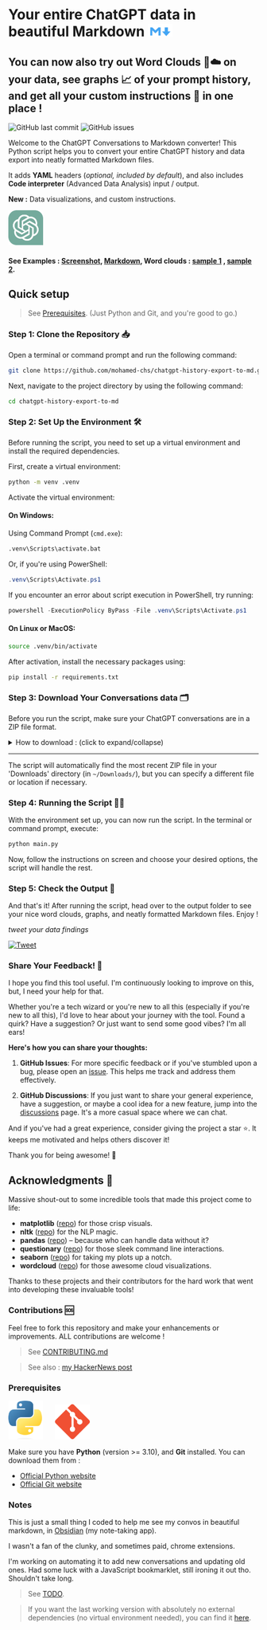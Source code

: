 # Your entire ChatGPT data in beautiful Markdown <img src="assets/images/markdown.png" alt="Markdown Logo" width="50"/>

## You can now also try out Word Clouds 🔡☁️ on your data, see graphs 📈 of your prompt history, and get all your custom instructions 🤖 in one place !

![GitHub last commit](https://img.shields.io/github/last-commit/mohamed-chs/chatgpt-history-export-to-md)
![GitHub issues](https://img.shields.io/github/issues/mohamed-chs/chatgpt-history-export-to-md)

Welcome to the ChatGPT Conversations to Markdown converter! This Python script helps you to convert your entire ChatGPT history and data export into neatly formatted Markdown files.

It adds **YAML** headers (_optional, included by default_), and also includes **Code interpreter** (Advanced Data Analysis) input / output.

**New :** Data visualizations, and custom instructions.

<img src="assets/images/chatgpt-logo.svg" alt="ChatGPT Logo" width="70"/>

#### See Examples : [Screenshot](assets/demo/Fibonacci.png), [Markdown](assets/demo/Fibonacci.md), Word clouds : [sample 1](assets/demo/wordcloud_sample.png) , [sample 2](assets/demo/wordcloud_sample2.png).

## Quick setup

> See [Prerequisites](#prerequisites). (Just Python and Git, and you're good to go.)

### Step 1: Clone the Repository 📥

Open a terminal or command prompt and run the following command:

```bash
git clone https://github.com/mohamed-chs/chatgpt-history-export-to-md.git
```

Next, navigate to the project directory by using the following command:

```bash
cd chatgpt-history-export-to-md
```

### Step 2: Set Up the Environment 🛠️

Before running the script, you need to set up a virtual environment and install the required dependencies.

First, create a virtual environment:

```bash
python -m venv .venv
```

Activate the virtual environment:

#### On Windows:

Using Command Prompt (`cmd.exe`):

```bash
.venv\Scripts\activate.bat
```

Or, if you're using PowerShell:

```powershell
.venv\Scripts\Activate.ps1
```

If you encounter an error about script execution in PowerShell, try running:

```powershell
powershell -ExecutionPolicy ByPass -File .venv\Scripts\Activate.ps1
```

#### On Linux or MacOS:

```bash
source .venv/bin/activate
```

After activation, install the necessary packages using:

```bash
pip install -r requirements.txt
```

### Step 3: Download Your Conversations data 🗂

Before you run the script, make sure your ChatGPT conversations are in a ZIP file format.

<details id="download-instructions">
  <summary>How to download : (click to expand/collapse)</summary>

<hr>
  
1.  Sign in to ChatGPT at https://chat.openai.com

2.  At the bottom of the left side bar, click on your profile name, the on **Settings**

    ![Bottom-left Widget](assets/images/chat.openai-bottom-left-widget.png)

3.  Go to **Data controls**

    ![Settings](assets/images/chat.openai-settings.png)

4.  In the "Data Controls" menu, click on _Export data_ : **Export**

    ![Data Controls](assets/images/chat.openai-data-controls.png)

5.  In the confirmation modal click **Confirm export**

    ![Confirm Export](assets/images/chat.openai-confirm-export.png)

6.  You should get an email with your data, in 2 ~ 5 minutes (check your **inbox**)

    ![Email](assets/images/chat.openai-email.png)

7.  Click **Download data export** to download a `.zip` file containing your entire chat history and other data.

    ![ZIP File Content](assets/images/zip-file-content.png)

    [↑ Collapse](#download-instructions)

</details>

<hr>

The script will automatically find the most recent ZIP file in your 'Downloads' directory (in `~/Downloads/`), but you can specify a different file or location if necessary.

### Step 4: Running the Script 🏃‍♂️

With the environment set up, you can now run the script. In the terminal or command prompt, execute:

```bash
python main.py
```

Now, follow the instructions on screen and choose your desired options, the script will handle the rest.

### Step 5: Check the Output 🎉

And that's it! After running the script, head over to the output folder to see your nice word clouds, graphs, and neatly formatted Markdown files. Enjoy !

_tweet your data findings_

[![Tweet](https://img.shields.io/twitter/url?style=social&url=https%3A%2F%2Fgithub.com%2Fyourusername%2Fyourrepository)](https://twitter.com/intent/tweet?text=So%2C%20this%20is%20what%20my%20entire%20ChatGPT%20history%20looks%20like%20...%0D%0A%0D%0Ahttp%3A%2F%2Fbit.ly%2F3ZuHCCK)

### Share Your Feedback! 💌

I hope you find this tool useful. I'm continuously looking to improve on this, but, I need your help for that.

Whether you're a tech wizard or you're new to all this (especially if you're new to all this), I'd love to hear about your journey with the tool. Found a quirk? Have a suggestion? Or just want to send some good vibes? I'm all ears!

**Here's how you can share your thoughts:**

1. **GitHub Issues**: For more specific feedback or if you've stumbled upon a bug, please open an [issue](https://github.com/mohamed-chs/chatgpt-history-export-to-md/issues). This helps me track and address them effectively.

2. **GitHub Discussions**: If you just want to share your general experience, have a suggestion, or maybe a cool idea for a new feature, jump into the [discussions](https://github.com/mohamed-chs/chatgpt-history-export-to-md/discussions) page. It's a more casual space where we can chat.

And if you've had a great experience, consider giving the project a star ⭐. It keeps me motivated and helps others discover it!

Thank you for being awesome! 🌟

## Acknowledgments 🙌

Massive shout-out to some incredible tools that made this project come to life:

- **matplotlib** ([repo](https://github.com/matplotlib/matplotlib)) for those crisp visuals.
- **nltk** ([repo](https://github.com/nltk/nltk)) for the NLP magic.
- **pandas** ([repo](https://github.com/pandas-dev/pandas)) – because who can handle data without it?
- **questionary** ([repo](https://github.com/tmbo/questionary)) for those sleek command line interactions.
- **seaborn** ([repo](https://github.com/mwaskom/seaborn)) for taking my plots up a notch.
- **wordcloud** ([repo](https://github.com/amueller/word_cloud)) for those awesome cloud visualizations.

Thanks to these projects and their contributors for the hard work that went into developing these invaluable tools!

### Contributions 🆘

Feel free to fork this repository and make your enhancements or improvements. ALL contributions are welcome !

> See [CONTRIBUTING.md](CONTRIBUTING.md)

> See also : [my HackerNews post](https://news.ycombinator.com/item?id=37636701)

### Prerequisites

<img src="assets/images/python-logo.png" alt="Python Logo" width="70" style="margin-right: 20px;"/> <img src="assets/images/git-logo.png" alt="Git Logo" width="70"/>

Make sure you have **Python** (version >= 3.10), and **Git** installed.
You can download them from :

- [Official Python website](https://www.python.org/downloads/)
- [Official Git website](https://git-scm.com/downloads)

### Notes

This is just a small thing I coded to help me see my convos in beautiful markdown, in [Obsidian](https://obsidian.md/) (my note-taking app).

I wasn't a fan of the clunky, and sometimes paid, chrome extensions.

I'm working on automating it to add new conversations and updating old ones. Had some luck with a JavaScript bookmarklet, still ironing it out tho. Shouldn't take long.

> See [TODO](TODO.md).

> If you want the last working version with absolutely no external dependencies (no virtual environment needed), you can find it [here](https://github.com/mohamed-chs/chatgpt-history-export-to-md/tree/fe13a701fe8653c9f946b1e12979ce3bfe7104b8).
